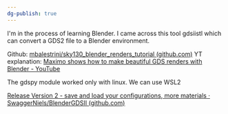 ```yaml
---
dg-publish: true
---
```

I'm in the process of learning Blender.
I came across this tool gdsiistl which can convert a GDS2 file to a Blender environment.

Github:
[mbalestrini/sky130_blender_renders_tutorial (github.com)](https://github.com/mbalestrini/sky130_blender_renders_tutorial)
YT explanation:
[Maximo shows how to make beautiful GDS renders with Blender - YouTube](https://www.youtube.com/watch?v=gBjQI3GrBHU)

The gdspy module worked only with linux. We can use WSL2

[Release Version 2 - save and load your configurations, more materials · SwaggerNiels/BlenderGDSII (github.com)](https://github.com/SwaggerNiels/BlenderGDSII/releases/tag/v2.0.0)
